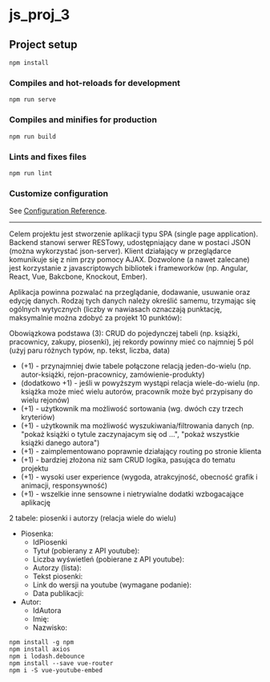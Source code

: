 # js_proj_3

## Project setup
```
npm install
```

### Compiles and hot-reloads for development
```
npm run serve
```

### Compiles and minifies for production
```
npm run build
```

### Lints and fixes files
```
npm run lint
```

### Customize configuration
See [Configuration Reference](https://cli.vuejs.org/config/).

***

Celem projektu jest stworzenie aplikacji typu SPA (single page application). Backend stanowi serwer RESTowy, udostępniający dane w postaci JSON (można wykorzystać json-server). Klient działający w przeglądarce komunikuje się z nim przy pomocy AJAX. Dozwolone (a nawet zalecane) jest korzystanie z javascriptowych bibliotek i frameworków (np. Angular, React, Vue, Bakcbone, Knockout, Ember).

Aplikacja powinna pozwalać na przeglądanie, dodawanie, usuwanie oraz edycję danych. Rodzaj tych danych należy określić samemu, trzymając się ogólnych wytycznych (liczby w nawiasach oznaczają punktację, maksymalnie można zdobyć za projekt 10 punktów):

Obowiązkowa podstawa (3): CRUD do pojedynczej tabeli (np. książki, pracownicy, zakupy, piosenki), jej rekordy powinny mieć co najmniej 5 pól (użyj paru różnych typów, np. tekst, liczba, data)
- (+1) - przynajmniej dwie tabele połączone relacją jeden-do-wielu (np. autor-książki, rejon-pracownicy, zamówienie-produkty)
- (dodatkowo +1) - jeśli w powyższym wystąpi relacja wiele-do-wielu (np. książka może mieć wielu autorów, pracownik może być przypisany do wielu rejonów)
- (+1) - użytkownik ma możliwość sortowania (wg. dwóch czy trzech kryteriów)
- (+1) - użytkownik ma możliwość wyszukiwania/filtrowania danych (np. "pokaż książki o tytule zaczynajacym się od ...", "pokaż wszystkie książki danego autora")
- (+1) - zaimplementowano poprawnie działający routing po stronie klienta
- (+1) - bardziej złożona niż sam CRUD logika, pasująca do tematu projektu
- (+1) - wysoki user experience (wygoda, atrakcyjność, obecność grafik i animacji, responsywność)
- (+1) - wszelkie inne sensowne i nietrywialne dodatki wzbogacające aplikację

2 tabele: piosenki i autorzy (relacja wiele do wielu)
- Piosenka:
  - IdPiosenki
  - Tytuł (pobierany z API youtube): 
  - Liczba wyświetleń (pobierane z API youtube):
  - Autorzy (lista):
  - Tekst piosenki:
  - Link do wersji na youtube (wymagane podanie):
  - Data publikacji:
- Autor:
  - IdAutora
  - Imię:
  - Nazwisko:

```
npm install -g npm
npm install axios
npm i lodash.debounce
npm install --save vue-router
npm i -S vue-youtube-embed
```